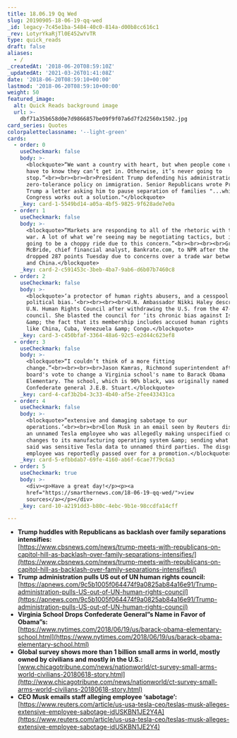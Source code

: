 ```yaml
---
title: 18.06.19 Qq Wed
slug: 20190905-18-06-19-qq-wed
_id: legacy-7c45e1ba-5484-40c0-814a-d00b8cc616c1
_rev: LotyrYkaRjTl0E452wYvTR
type: quick_reads
draft: false
aliases:
  - /
_createdAt: '2018-06-20T08:59:10Z'
_updatedAt: '2021-03-26T01:41:08Z'
date: '2018-06-20T08:59:10+00:00'
lastmod: '2018-06-20T08:59:10+00:00'
weight: 50
featured_image:
  alt: Quick Reads background image
  url: >-
    dbf71a35b658d0e7d9866857be09f9f07a6d7f2d2560x1502.jpg
card_series: Quotes
colorpaletteclassname: '--light-green'
cards:
  - order: 0
    useCheckmark: false
    body: >-
      <blockquote>“We want a country with heart, but when people come up they
      have to know they can’t get in. Otherwise, it’s never going to
      stop.”<br><br><br><br>President Trump defending his administration's
      zero-tolerance policy on immigration. Senior Republicans wrote President
      Trump a letter asking him to pause separation of families "...while
      Congress works out a solution."</blockquote>
    _key: card-1-5549bd14-a05a-4bf5-9825-9f628ade7e0a
  - order: 1
    useCheckmark: false
    body: >-
      <blockquote>“Markets are responding to all of the rhetoric with the trade
      war. A lot of what we’re seeing may be negotiating tactics, but it’s just
      going to be a choppy ride due to this concern.”<br><br><br><br>Greg
      McBride, chief financial analyst, Bankrate.com, to NPR after the Dow
      dropped 287 points Tuesday due to concerns over a trade war between USA
      and China.</blockquote>
    _key: card-2-c591453c-3beb-4ba7-9ab6-d6b07b7460c8
  - order: 2
    useCheckmark: false
    body: >-
      <blockquote>‘a protector of human rights abusers, and a cesspool of
      political bias.’<br><br><br><br>U.N. Ambassador Nikki Haley describing the
      U.N. Human Rights Council after withdrawing the U.S. from the 47-member
      council. She blasted the council for ‘its chronic bias against Israel’
      &amp; the fact that its membership includes accused human rights abusers
      like China, Cuba, Venezuela &amp; Congo.</blockquote>
    _key: card-3-c450bfaf-3364-48a6-92c5-e2d44c623ef8
  - order: 3
    useCheckmark: false
    body: >-
      <blockquote>“I couldn’t think of a more fitting
      change.”<br><br><br><br>Jason Kamras, Richmond superintendent after the
      board's vote to change a Virginia school's name to Barack Obama
      Elementary. The school, which is 90% black, was originally named for
      Confederate general J.E.B. Stuart.</blockquote>
    _key: card-4-caf3b2b4-3c33-4b40-af5e-2fee433431ca
  - order: 4
    useCheckmark: false
    body: >-
      <blockquote>“extensive and damaging sabotage to our
      operations.’<br><br><br>Elon Musk in an email seen by Reuters discussing
      an unnamed Tesla employee who was allegedly making unspecified code
      changes to its manufacturing operating system &amp; sending what the email
      said was sensitive Tesla data to unnamed third parties. The disgruntled
      employee was reportedly passed over for a promotion.</blockquote>
    _key: card-5-efbbdab7-69fe-4160-ab6f-6cae7f79c6a3
  - order: 5
    useCheckmark: true
    body: >-
      <div><p>Have a great day!</p><p><a
      href="https://smarthernews.com/18-06-19-qq-wed/">view
      sources</a></p></div>
    _key: card-10-a2191dd3-b80c-4ebc-9b1e-98ccdfa14cff

---
```

* **Trump huddles with Republicans as backlash over family separations intensifies:**  
[https://www.cbsnews.com/news/trump-meets-with-republicans-on-capitol-hill-as-backlash-over-family-separations-intensifies/](https://www.cbsnews.com/news/trump-meets-with-republicans-on-capitol-hill-as-backlash-over-family-separations-intensifies/)
* **Trump administration pulls US out of UN human rights council:**  
[https://apnews.com/9c5b1005f064474f9a0825ab84a16e91/Trump-administration-pulls-US-out-of-UN-human-rights-council](https://apnews.com/9c5b1005f064474f9a0825ab84a16e91/Trump-administration-pulls-US-out-of-UN-human-rights-council)
* **Virginia School Drops Confederate General”s Name in Favor of Obama”s:**  
[https://www.nytimes.com/2018/06/19/us/barack-obama-elementary-school.html](https://www.nytimes.com/2018/06/19/us/barack-obama-elementary-school.html)
* **Global survey shows more than 1 billion small arms in world, mostly owned by civilians and mostly in the U.S.:**  
[www.chicagotribune.com/news/nationworld/ct-survey-small-arms-world-civilians-20180618-story.html](http://www.chicagotribune.com/news/nationworld/ct-survey-small-arms-world-civilians-20180618-story.html)
* **CEO Musk emails staff alleging employee ‘sabotage’:**  
[https://www.reuters.com/article/us-usa-tesla-ceo/teslas-musk-alleges-extensive-employee-sabotage-idUSKBN1JE2Y4A](https://www.reuters.com/article/us-usa-tesla-ceo/teslas-musk-alleges-extensive-employee-sabotage-idUSKBN1JE2Y4)